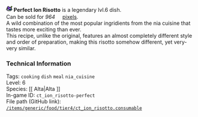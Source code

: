 ![ ](https://raw.githubusercontent.com/Ceterai/Enternia/main/items/generic/food/tier4/ct_ion_risotto.png) **Perfect Ion Risotto** is a legendary lvl.6 dish.  
Can be sold for *964* <img src="https://starbounder.org/mediawiki/images/2/21/Pixel.png" width="12" height="16"/> [pixels](https://starbounder.org/Pixel).  
A wild combination of the most popular ingridients from the nia cuisine that tastes more exciting than ever.  
This recipe, unlike the original, features an almost completely different style and order of preparation, making this risotto somehow different, yet very-very similar.

### Technical Information

Tags: `cooking` `dish` `meal` `nia_cuisine`  
Level: 6  
Species: [[ Alta|Alta ]]  
In-game ID: `ct_ion_risotto-perfect`  
File path (GitHub link): [`/items/generic/food/tier4/ct_ion_risotto.consumable`](https://github.com/Ceterai/Enternia/blob/main/items/generic/food/tier4/ct_ion_risotto.consumable)
